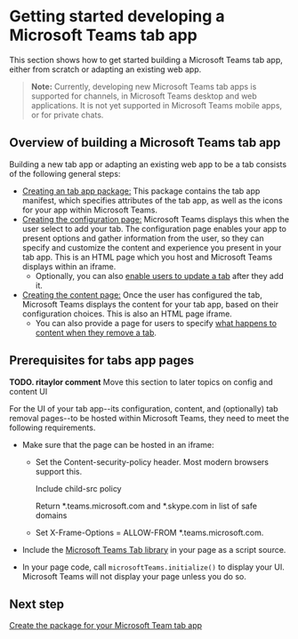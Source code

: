 ﻿# Getting started developing a Microsoft Teams tab app

This section shows how to get started building a Microsoft Teams tab app, either from scratch or adapting an existing web app.

>**Note:** Currently, developing new Microsoft Teams tab apps is supported for channels, in Microsoft Teams desktop and web applications. It is not yet supported in Microsoft Teams mobile apps, or for private chats.

## Overview of building a Microsoft Teams tab app

Building a new tab app or adapting an existing web app to be a tab consists of the following general steps:

*  [Creating an tab app package:](createtabpackage.md) This package contains the tab app manifest, which specifies attributes of the tab app, as well as the icons for your app within Microsoft Teams.
*  [Creating the configuration page:](createtabconfigui.md) Microsoft Teams displays this when the user select to add your tab. The configuration page enables your app to present options and gather information from the user, so they can specify and customize the content and experience you present in your tab app. This is an HTML page which you host and Microsoft Teams displays within an iframe. 
	*  Optionally, you can also [enable users to update a tab](updateremovetab.md#updating-an-existing-tab-instance) after they add it. 
*  [Creating the content page:](createtabcontent.md) Once the user has configured the tab, Microsoft Teams displays the content for your tab app, based on their configuration choices. This is also an HTML page iframe.
	* You can also provide a page for users to specify [what happens to content when they remove a tab](updateremovetab.md#removing-a-tab).

## Prerequisites for tabs app pages

**TODO. ritaylor comment** Move this section to later topics on config and content UI

For the UI of your tab app--its configuration, content, and (optionally) tab removal pages--to be hosted within Microsoft Teams, they need to meet the following requirements. 

* Make sure that the page can be hosted in an iframe:
	
	* Set the Content-security-policy header. Most modern browsers support this.
		
		Include child-src policy

		Return *.teams.microsoft.com  and *.skype.com in list of safe domains
	* Set X-Frame-Options = ALLOW-FROM *.teams.microsoft.com.

* Include the [Microsoft Teams Tab library](https://statics.teams.microsoft.com/sdk/v0.2/js/MicrosoftTeams.js) in your page as a script source.
* In your page code, call `microsoftTeams.initialize()` to display your UI. Microsoft Teams will not display your page unless you do so.


## Next step

[Create the package for your Microsoft Team tab app](createtabpackage.md)



